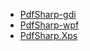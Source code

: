 
- [PdfSharp-gdi](pdfsharp-gdi/html/)
- [PdfSharp-wpf](pdfsharp-wpf/html/)
- [PdfSharp.Xps](pdfsharp-xps/html/)
